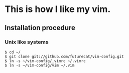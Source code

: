# This is how I like my vim.

## Installation procedure

### Unix like systems

    $ cd ~/
    $ git clone git://github.com/futurecat/vim-config.git 
    $ ln -s ~/vim-config/_vimrc ~/.vimrc
    $ ln -s ~/vim-config/vim ~/.vim
